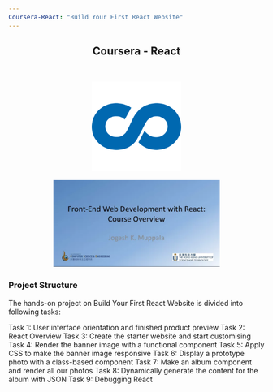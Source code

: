 ```yaml
---
Coursera-React: "Build Your First React Website"
---
```

<!---
[link](URL){:target="_blank"}
[Hello, world!](http://example.com/){target="_blank"}
[Go to this page](http://somelink.com/?target=_blank)
> :memo: **Memo or Note:**
$ npm 
--->
<!---
🐱‍👤 View this course in full now - without ads - on Net Ninja Pro:
https://netninja.dev/p/bootstrap-5-cr...

🐱‍💻 Access the course files on GitHub:
https://github.com/iamshaunjp/bootstr...

🐱‍💻 HTML & CSS Crash Course:
https://www.youtube.com/watch?v=hu-q2...

🐱‍💻 Node.js Crash Course:
https://www.youtube.com/playlist?list...

🐱‍💻 SASS Crash Course:
https://www.youtube.com/watch?v=St5B7...

🐱‍💻 VS Code - https://code.visualstudio.com/
🐱‍💻 Bootstrap 5 Docs - https://getbootstrap.com/docs/5.0/get...

🐱‍💻  Social Links:
Facebook - https://www.facebook.com/thenetninjauk
Twitter - https://twitter.com/thenetninjauk
Instagram - https://www.instagram.com/thenetninja/
--->

<h2 align="center">Coursera - React</h2>
<br/>
<!------------------------------------------------------------------------------------------------>
<!----------------------------- readme.md of coursera-react.bauska.net ----------------------------->
<!------------------------------------------------------------------------------------------------>
<!---------------------------------------- Coursera logo ----------------------------------------->
<!------------------------------------------------------------------------------------------------>
<p align="center" width="100%">
<img src="./images/coursera-logo.png?raw=true"
   width="35%"
   alt="Coursera logo." />
</p>
<!------------------------------------------------------------------------------------------------>
<!---------------- 01. hong kong university of science and technology logo (01) ------------------>
<!------------------------------------------------------------------------------------------------>
<p align="center" width="100%">
<img src="./images/image001.png?raw=true"
   width="65%"
   alt="Hong Kong University of Science and Technology logo." />
</p>
<!-----------
{width="5.0in" height="2.202991032370954in"}
------------>

<h3>Project Structure</h3>
The hands-on project on Build Your First React Website is divided into following tasks:

Task 1: User interface orientation and finished product preview
Task 2: React Overview
Task 3: Create the starter website and start customising
Task 4: Render the banner image with a functional component
Task 5: Apply CSS to make the banner image responsive
Task 6: Display a prototype photo with a class-based component
Task 7: Make an album component and render all our photos
Task 8: Dynamically generate the content for the album with JSON
Task 9: Debugging React
